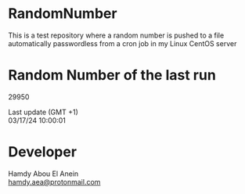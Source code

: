 # RandomNumber    
This is a test repository where a random number is pushed to a file automatically passwordless from a cron job in my Linux CentOS server    
# Random Number of the last run   
29950
      
Last update (GMT +1)    
03/17/24 10:00:01
# Developer    
Hamdy Abou El Anein   
hamdy.aea@protonmail.com
